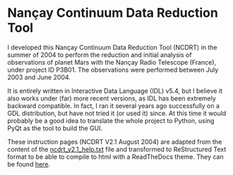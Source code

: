 # Nançay Continuum Data Reduction Tool

I developed this Nançay Continuum Data Reduction Tool (NCDRT) in the summer of 2004 to perform the reduction and initial analysis of observations of planet Mars with the Nançay Radio Telescope (France), under project ID P3B01. The observations were performed between July 2003 and June 2004.

It is entirely written in Interactive Data Language (IDL) v5.4, but I believe it also works under (far) more recent versions, as IDL has been extremely backward compatible. In fact, I ran it several years ago successfully on a GDL distribution, but have not tried it (or used it) since. At this time it would probably be a good idea to translate the whole project to Python, using PyQt as the tool to build the GUI.

These instruction pages (NCDRT V2.1 August 2004) are adapted from the content of the [ncdrt_v2.1_help.txt](https://github.com/PleaseStateTheNatureOfYourInquiry/NancayContinuumDataReductionTool/blob/main/distribution/ncdrt_v2.1_help.txt) file and transformed to ReStructured Text format to be able to compile to html with a ReadTheDocs theme. They can be found [here](https://nancay-continuum-data-reduction-tool.readthedocs.io/en/latest/).

